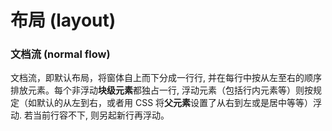 # 布局 (layout)

### 文档流 (normal flow)

文档流，即默认布局，将窗体自上而下分成一行行, 并在每行中按从左至右的顺序排放元素。每个非浮动**块级元素**都独占一行, 浮动元素（包括行内元素等）则按规定（如默认的从左到右，或者用 CSS 将**父元素**设置了从右到左或是居中等等）浮动. 若当前行容不下, 则另起新行再浮动。

